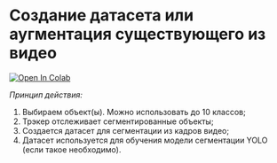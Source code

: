 # Создание датасета или аугментация существующего из видео
[![Open In Colab](https://colab.research.google.com/assets/colab-badge.svg)](https://colab.research.google.com/drive/1Aiud9kJVGT3kSlmPhDIvs7ELJg66sUqs?usp=sharing)

*Принцип действия:* 
1) Выбираем объект(ы). Можно использовать до 10 классов;
2) Трэкер отслеживает сегментированные объекты;
3) Создается датасет для сегментации из кадров видео;
4) Датасет используется для обучения модели сегментации YOLO (если такое необходимо).
